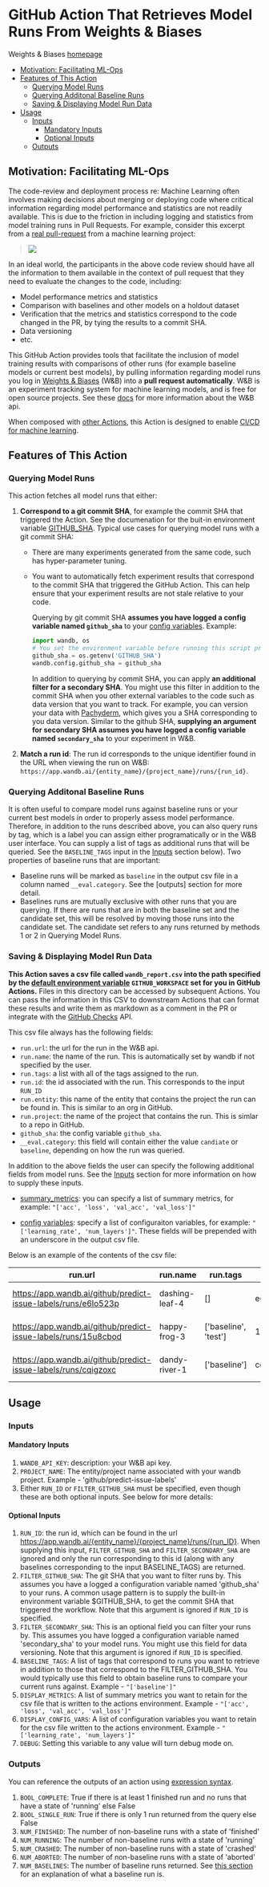 # GitHub Action That Retrieves Model Runs From Weights & Biases

Weights & Biases [homepage](https://www.wandb.com/)

<!-- TOC depthFrom:1 depthTo:6 withLinks:1 updateOnSave:1 orderedList:0 -->

- [Motivation: Facilitating ML-Ops](#motivation-facilitating-ml-ops)
- [Features of This Action](#features-of-this-action)
    - [Querying Model Runs](#querying-model-runs)
    - [Querying Additonal Baseline Runs](#querying-additonal-baseline-runs)
    - [Saving & Displaying Model Run Data](#saving-displaying-model-run-data)
- [Usage](#usage)
    - [Inputs](#inputs)
        - [Mandatory Inputs](#mandatory-inputs)
        - [Optional Inputs](#optional-inputs)
    - [Outputs](#outputs)

<!-- /TOC -->

## Motivation: Facilitating ML-Ops

The code-review and deployment process re: Machine Learning often involves making decisions about merging or deploying code where critical information regarding model performance and statistics are not readily available.  This is due to the friction in including logging and statistics from model training runs in Pull Requests.  For example, consider this excerpt from a [real pull-request](https://github.com/kubeflow/code-intelligence/pull/54) from a machine learning project:

>![](/images/pr.png)

In an ideal world, the participants in the above code review should have all the information to them available in the context of pull request that they need to evaluate the changes to the code, including:

- Model performance metrics and statistics
- Comparison with baselines and other models on a holdout dataset
- Verification that the metrics and statistics correspond to the code changed in the PR, by tying the results to a commit SHA.
- Data versioning
- etc.

This GitHub Action provides tools that facilitate the inclusion of model training results with comparisons of other runs (for example baseline models or current best models), by pulling information regarding model runs you log in [Weights & Biases](https://www.wandb.com/) (W&B) into a **pull request automatically**.  W&B is an experiment tracking system for machine learning models, and is free for open source projects. See these [docs](https://docs.wandb.com/) for more information about the W&B api.

When composed with [other Actions](https://github.com/machine-learning-apps/actions-ml-cicd), this Action is designed to enable [CI/CD for machine learning](https://blog.paperspace.com/ci-cd-for-machine-learning-ai/).

## Features of This Action

### Querying Model Runs

This action fetches all model runs that either:

1. **Correspond to a git commit SHA**, for example the commit SHA that triggered the Action.  See the documenation for the buit-in environment variable [GITHUB_SHA](https://help.github.com/en/articles/virtual-environments-for-github-actions#environment-variables). Typical use cases for querying model runs with a git commit SHA:
    - There are many experiments generated from the same code, such has hyper-parameter tuning.
    - You want to automatically fetch experiment results that correspond to the commit SHA that triggered the GitHub Action.  This can help ensure that your experiment results are not stale relative to your code.

      Querying by git commit SHA **assumes you have logged a config variable named `github_sha`** to your [config variables](https://docs.wandb.com/wandb/config).  Example:
    
        ```py
        import wandb, os
        # You set the environment variable before running this script programatically with the SHA
        github_sha = os.getenv('GITHUB_SHA')
        wandb.config.github_sha = github_sha
        ```

        In addition to querying by commit SHA, you can apply **an additional filter for a secondary SHA**. You might use this filter in addition to the commit SHA when you other external variables to the code such as data version that you want to track.  For example, you can version your data with [Pachyderm](https://www.pachyderm.io), which gives you a SHA corresponding to you data version.  Similar to the github SHA, **supplying an argument for secondary SHA assumes you have logged a config variable named `secondary_sha`** to your experiment in W&B.

2. **Match a run id**:  The run id corresponds to the unique identifier found in the URL when viewing the run on W&B: `https://app.wandb.ai/{entity_name}/{project_name}/runs/{run_id}`.

### Querying Additonal Baseline Runs

It is often useful to compare model runs against baseline runs or your current best models in order to properly assess model performance.  Therefore, in addition to the runs described above, you can also query runs by tag, which is a label you can assign either programatically or in the W&B user interface.  You can supply a list of tags as additional runs that will be queried.  See the `BASELINE_TAGS` input in the [Inputs](#inputs) section below).  Two properties of baseline runs that are important:

- Baseline runs will be marked as `baseline` in the output csv file in a column named `__eval.category`.  See the [outputs] section for more detail.
- Baselines runs are mutually exclusive with other runs that you are querying.  If there are runs that are in both the baseline set and the candidate set, this will be resolved by moving those runs into the candidate set. The candidate set refers to any runs returned by methods 1 or 2 in Querying Model Runs.

### Saving & Displaying Model Run Data

**This Action saves a csv file called `wandb_report.csv` into the path specified by the [default environment variable](https://help.github.com/en/articles/virtual-environments-for-github-actions#environment-variables) `GITHUB_WORKSPACE` set for you in GitHub Actions.**  Files in this directory can be accessed by subsequent Actions.  You can pass the information in this CSV to downstream Actions that can format these results and write them as markdown as a comment in the PR or integrate with the [GitHub Checks](https://developer.github.com/v3/checks/) API.

This csv file always has the following fields:
- `run.url`: the url for the run in the W&B api.
- `run.name`: the name of the run. This is automatically set by wandb if not specified by the user.
- `run.tags`: a list with all of the tags assigned to the run.
- `run.id`: the id associated with the run.  This corresponds to the input `RUN_ID`
- `run.entity`: this name of the entity that contains the project the run can be found in.  This is similar to an org in GitHub.
- `run.project`: the name of the project that contains the run.  This is simlar to a repo in GitHub.
- `github_sha`: the config variable `github_sha`.
- `__eval.category`: this field will contain either the value `candiate` or `baseline`, depending on how the run was queried.

In addition to the above fields the user can specify the following additional fields from model runs.  See the [Inputs](#inputs) section for more information on how to supply these inputs.

- [summary_metrics](https://docs.wandb.com/wandb/log#summary-metrics): you can specify a list of summary metrics, for example:  `"['acc', 'loss', 'val_acc', 'val_loss']"`

- [config variables](https://docs.wandb.com/wandb/config): specify a list of configuraiton variables, for example: `"['learning_rate', 'num_layers']"`.  These fields will be prepended with an underscore in the output csv file.

Below is an example of the contents of the csv file:

| run.url                                                        | run.name       | run.tags             | run.id   | run.entity | run.project          | github_sha |    acc |   loss | val_acc | val_loss | _docker_digest | __eval.category |
| -------------------------------------------------------------- | -------------- | -------------------- | -------- | ---------- | -------------------- | ---------- | ------ | ------ | ------- | -------- | -------------- | --------------- |
| https://app.wandb.ai/github/predict-issue-labels/runs/e6lo523p | dashing-leaf-4 | []                   | e6lo523p | github     | predict-issue-labels | 86edd034aaba1498dbae6465cf994de90be6a4b2       | 0.896… | 0.540… |   1.000 |   1.054… |                | candidate       |
| https://app.wandb.ai/github/predict-issue-labels/runs/15u8cbod | happy-frog-3   | ['baseline', 'test'] | 15u8cbod | github     | predict-issue-labels | 86edd034aaba1498dbae6465cf994de90be6a4b2       | 0.881… | 0.605… |   0.500 |   1.080… |                | candidate       |
| https://app.wandb.ai/github/predict-issue-labels/runs/cqigzoxc | dandy-river-1  | ['baseline']         | cqigzoxc | github     | predict-issue-labels | 86edd034aaba1498dbae6465cf994de90be6a4b2           | 0.925… | 0.441… |   0.375 |   1.095… |                | baseline        |


## Usage

### Inputs

#### Mandatory Inputs
  1. `WANDB_API_KEY`: description: your W&B api key.
  2. `PROJECT_NAME`:  The entity/project name associated with your wandb project.  Example - 'github/predict-issue-labels'
  3. Either `RUN_ID` or `FILTER_GITHUB_SHA` must be specified, even though these are both optional inputs.  See below for more details:


#### Optional Inputs

  1. `RUN_ID`: the run id, which can be found in the url https://app.wandb.ai/{entity_name}/{project_name}/runs/{run_ID}.  When supplying this input, `FILTER_GITHUB_SHA` and `FILTER_SECONDARY_SHA` are ignored and only the run corresponding to this id (along with any baselines corresponding to the input BASELINE_TAGS) are returned.
  2. `FILTER_GITHUB_SHA`: The git SHA that you want to filter runs by.  This assumes you have a logged a configuration variable named 'github_sha' to your runs. A common usage pattern is to supply the built-in environment variable $GITHUB_SHA, to get the commit SHA that triggered the workflow.  Note that this argument is ignored if `RUN_ID` is specified.
  3. `FILTER_SECONDARY_SHA`: This is an optional field you can filter your runs by.  This assumes you have logged a configuration variable named 'secondary_sha' to your model runs.  You might use this field for data versioning.  Note that this argument is ignored if `RUN_ID` is specified.
  4. `BASELINE_TAGS`:  A list of tags that correspond to runs you want to retrieve in addition to those that correspond to the FILTER_GITHUB_SHA.  You would typically use this field to obtain baseline runs to compare your current runs against.  Example - `"['baseline']"`
  5. `DISPLAY_METRICS`:  A list of summary metrics you want to retain for the csv file that is written to the actions environment.  Example - `"['acc', 'loss', 'val_acc', 'val_loss']"`
  6. `DISPLAY_CONFIG_VARS`: A list of configuration variables you want to retain for the csv file written to the actions environment.  Example - `"['learning_rate', 'num_layers']"`
  7. `DEBUG`: Setting this variable to any value will turn debug mode on.

### Outputs

You can reference the outputs of an action using [expression syntax](https://help.github.com/en/articles/contexts-and-expression-syntax-for-github-actions).

1. `BOOL_COMPLETE`: True if there is at least 1 finished run and no runs that have a state of 'running' else False
2. `BOOL_SINGLE_RUN`: True if there is only 1 run returned from the query else False
3. `NUM_FINISHED`: The number of non-baseline runs with a state of 'finished'
4. `NUM_RUNNING`: The number of non-baseline runs with a state of 'running'
5. `NUM_CRASHED`: The number of non-baseline runs with a state of 'crashed'
6. `NUM_ABORTED`: The number of non-baseline runs with a state of 'aborted'
7. `NUM_BASELINES`: The number of baseline runs returned.  See [this section](#querying-additonal-baseline-runs) for an explanation of what a baseline run is.
